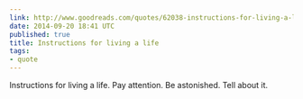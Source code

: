 ```yaml
---
link: http://www.goodreads.com/quotes/62038-instructions-for-living-a-life-pay-attention-be-astonished-tell
date: 2014-09-20 18:41 UTC
published: true
title: Instructions for living a life
tags:
- quote
---
```


Instructions for living a life.
Pay attention.
Be astonished.
Tell about it.
